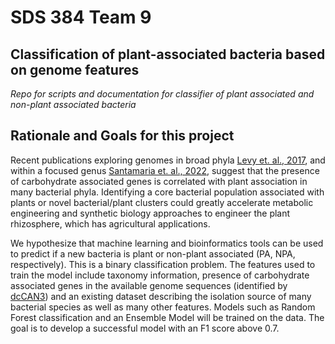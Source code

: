 # SDS 384 Team 9
## Classification of plant-associated bacteria based on genome features
*Repo for scripts and documentation for classifier of plant associated and non-plant associated bacteria*

## Rationale and Goals for this project
Recent publications exploring genomes in broad phyla [Levy et. al., 2017](https://www.nature.com/articles/s41588-017-0012-9), and within a focused genus [Santamaria et. al., 2022](https://www.ncbi.nlm.nih.gov/pmc/articles/PMC9769992/), suggest that the presence of carbohydrate associated genes is correlated with plant association in many bacterial phyla. Identifying a core bacterial population associated with plants or novel bacterial/plant clusters could greatly accelerate metabolic engineering and synthetic biology approaches to engineer the plant rhizosphere, which has agricultural applications. 

We hypothesize that machine learning and bioinformatics tools can be used to predict if a new bacteria is plant or non-plant associated (PA, NPA, respectively). This is a binary classification problem. The features used to train the model include taxonomy information, presence of carbohydrate associated genes in the available genome sequences (identified by [dcCAN3](https://bcb.unl.edu/dbCAN2/)) and an existing dataset describing the isolation source of many bacterial species as well as many other features. Models such as Random Forest classification and an Ensemble Model will be trained on the data. The goal is to develop a successful model with an F1 score above 0.7.
